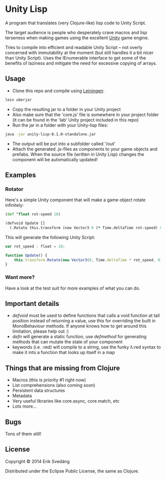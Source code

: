# Unity Lisp

A program that translates (very Clojure-like) lisp code to Unity Script.

The target audience is people who desperately crave macros and lisp terseness when making games using the excellent [Unity](http://www.unity3d.com) game engine.

Tries to compile into efficient and readable Unity Script – not overly concerned with immutability at the moment (but still handles it a bit nicer than Unity Script). Uses the IEnumerable interface to get some of the benefits of laziness and mitigate the need for excessive copying of arrays.


## Usage

* Clone this repo and compile using [Leiningen](http://leiningen.org/):
```bash
lein uberjar
```
* Copy the resulting jar to a folder in your Unity project
* Also make sure that the 'core.js' file is somewhere in your project folder (it can be found in the 'lab' Unity project included in this repo)
* Run the jar in a folder with your Unity-lisp files:
```bash
java -jar unity-lisp-0.1.0-standalone.jar
```
* The output will be put into a subfolder called '/out'
* Attach the generated .js-files as components to your game objects and prefabs. When the source file (written in Unity Lisp) changes the component will be automatically updated!


## Examples

### Rotator
Here's a simple Unity component that will make a game object rotate infinitely:
```clojure
(def ^float rot-speed 10)

(defvoid Update []
  (.Rotate this.transform (new Vector3 0 (* Time.deltaTime rot-speed) 0)))
```
This will generate the following Unity Script:
```javascript
var rot_speed : float = 10;

function Update() {
    this.transform.Rotate(new Vector3(0, Time.deltaTime * rot_speed, 0));
}
```

### Want more?
Have a look at the test suit for more examples of what you can do.


## Important details
- *defvoid* must be used to define functions that calls a void function at tail position instead of returning a value, use this for overriding the built in MonoBehaviour methods. If anyone knows how to get around this limitation, please help out :)
- *defn* will generate a static function, use *defmethod* for generating methods that can mutate the state of your component
- keywords (i.e. :red) will compile to a string, use the funky λ:red syntax to make it into a function that looks up itself in a map


## Things that are missing from Clojure
* Macros (this is priority #1 right now)
* List comprehensions (also coming soon)
* Persistent data structures
* Metadata
* Very useful libraries like core.async, core.match, etc
* Lots more...


## Bugs
Tons of them still!

## License

Copyright © 2014 Erik Svedäng

Distributed under the Eclipse Public License, the same as Clojure.
